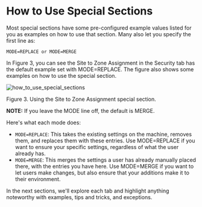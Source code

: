 # How to Use Special Sections

Most special sections have some pre-configured example values listed for you as examples on how to
use that section. Many also let you specify the first line as:

```
MODE=REPLACE or MODE=MERGE
```

In Figure 3, you can see the Site to Zone Assignment in the Security tab has the default example set
with MODE=REPLACE. The figure also shows some examples on how to use the special section.

![how_to_use_special_sections](/img/product_docs/endpointpolicymanager/applicationsettings/preconfigured/internetexplorer/how_to_use_special_sections.webp)

Figure 3. Using the Site to Zone Assignment special section.

**NOTE:** If you leave the MODE line off, the default is MERGE.

Here's what each mode does:

- `MODE=REPLACE`: This takes the existing settings on the machine, removes them, and replaces them
  with these entries. Use MODE=REPLACE if you want to ensure your specific settings, regardless of
  what the user already has.
- `MODE=MERGE`: This merges the settings a user has already manually placed there, with the entries
  you have here. Use MODE=MERGE if you want to let users make changes, but also ensure that your
  additions make it to their environment.

In the next sections, we'll explore each tab and highlight anything noteworthy with examples, tips
and tricks, and exceptions.
